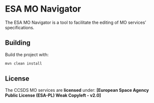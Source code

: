 
ESA MO Navigator
========================

The ESA MO Navigator is a tool to facilitate the editing of MO services’ specifications.

## Building

Build the project with:
```bash
mvn clean install
```

## License

The CCSDS MO services are **licensed** under: **[European Space Agency Public License (ESA-PL) Weak Copyleft - v2.0]**